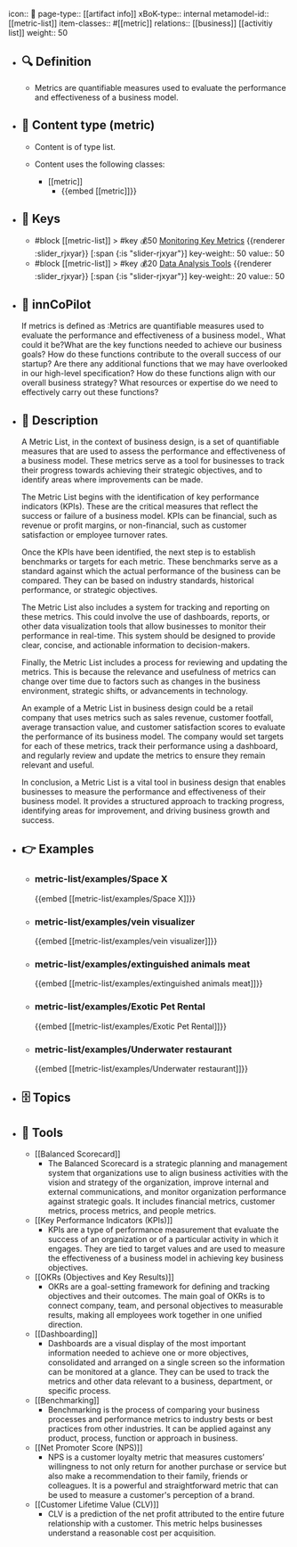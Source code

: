 icon:: 🧿
page-type:: [[artifact info]]
xBoK-type:: internal
metamodel-id:: [[metric-list]]
item-classes:: #[[metric]]
relations:: [[business]] [[activitiy list]]
weight:: 50

- ## 🔍 Definition
  - Metrics are quantifiable measures used to evaluate the performance and effectiveness of a business model.
- ## 📰 Content type (metric)
  - Content is of type list.
  
  - Content uses the following classes:
    - [[metric]]
      - {{embed [[metric]]}}
  
- ## 🔑 Keys
  - #block [[metric-list]] > #key 💰50 [Monitoring Key Metrics](https://go.plastilinn.com/#/page/metric-list%2FMonitoring%20Key%20Metrics) {{renderer :slider_rjxyar}} [:span {:is "slider-rjxyar"}] 
    key-weight:: 50
    value:: 50
  - #block [[metric-list]] > #key 💰20 [Data Analysis Tools](https://go.plastilinn.com/#/page/metric-list%2FData%20Analysis%20Tools) {{renderer :slider_rjxyar}} [:span {:is "slider-rjxyar"}] 
    key-weight:: 20
    value:: 50
- ## 🤖 innCoPilot
  If metrics is defined as :Metrics are quantifiable measures used to evaluate the performance and effectiveness of a business model., What could it be?What are the key functions needed to achieve our business goals?
  How do these functions contribute to the overall success of our startup?
  Are there any additional functions that we may have overlooked in our high-level specification?
  How do these functions align with our overall business strategy?
  What resources or expertise do we need to effectively carry out these functions?
- ## 📖 Description
  A Metric List, in the context of business design, is a set of quantifiable measures that are used to assess the performance and effectiveness of a business model. These metrics serve as a tool for businesses to track their progress towards achieving their strategic objectives, and to identify areas where improvements can be made.
  
  The Metric List begins with the identification of key performance indicators (KPIs). These are the critical measures that reflect the success or failure of a business model. KPIs can be financial, such as revenue or profit margins, or non-financial, such as customer satisfaction or employee turnover rates.
  
  Once the KPIs have been identified, the next step is to establish benchmarks or targets for each metric. These benchmarks serve as a standard against which the actual performance of the business can be compared. They can be based on industry standards, historical performance, or strategic objectives.
  
  The Metric List also includes a system for tracking and reporting on these metrics. This could involve the use of dashboards, reports, or other data visualization tools that allow businesses to monitor their performance in real-time. This system should be designed to provide clear, concise, and actionable information to decision-makers.
  
  Finally, the Metric List includes a process for reviewing and updating the metrics. This is because the relevance and usefulness of metrics can change over time due to factors such as changes in the business environment, strategic shifts, or advancements in technology.
  
  An example of a Metric List in business design could be a retail company that uses metrics such as sales revenue, customer footfall, average transaction value, and customer satisfaction scores to evaluate the performance of its business model. The company would set targets for each of these metrics, track their performance using a dashboard, and regularly review and update the metrics to ensure they remain relevant and useful.
  
  In conclusion, a Metric List is a vital tool in business design that enables businesses to measure the performance and effectiveness of their business model. It provides a structured approach to tracking progress, identifying areas for improvement, and driving business growth and success.
- ## 👉 Examples
  - ### metric-list/examples/Space X
    {{embed [[metric-list/examples/Space X]]}}
  - ### metric-list/examples/vein visualizer
    {{embed [[metric-list/examples/vein visualizer]]}}
  - ### metric-list/examples/extinguished animals meat
    {{embed [[metric-list/examples/extinguished animals meat]]}}
  - ### metric-list/examples/Exotic Pet Rental
    {{embed [[metric-list/examples/Exotic Pet Rental]]}}
  - ### metric-list/examples/Underwater restaurant
    {{embed [[metric-list/examples/Underwater restaurant]]}}
  
- ## 🗄️ Topics
  
- ## 🧰 Tools
  - [[Balanced Scorecard]]
    - The Balanced Scorecard is a strategic planning and management system that organizations use to align business activities with the vision and strategy of the organization, improve internal and external communications, and monitor organization performance against strategic goals. It includes financial metrics, customer metrics, process metrics, and people metrics.
  - [[Key Performance Indicators (KPIs)]]
    - KPIs are a type of performance measurement that evaluate the success of an organization or of a particular activity in which it engages. They are tied to target values and are used to measure the effectiveness of a business model in achieving key business objectives.
  - [[OKRs (Objectives and Key Results)]]
    - OKRs are a goal-setting framework for defining and tracking objectives and their outcomes. The main goal of OKRs is to connect company, team, and personal objectives to measurable results, making all employees work together in one unified direction.
  - [[Dashboarding]]
    - Dashboards are a visual display of the most important information needed to achieve one or more objectives, consolidated and arranged on a single screen so the information can be monitored at a glance. They can be used to track the metrics and other data relevant to a business, department, or specific process.
  - [[Benchmarking]]
    - Benchmarking is the process of comparing your business processes and performance metrics to industry bests or best practices from other industries. It can be applied against any product, process, function or approach in business.
  - [[Net Promoter Score (NPS)]]
    - NPS is a customer loyalty metric that measures customers’ willingness to not only return for another purchase or service but also make a recommendation to their family, friends or colleagues. It is a powerful and straightforward metric that can be used to measure a customer's perception of a brand.
  - [[Customer Lifetime Value (CLV)]]
    - CLV is a prediction of the net profit attributed to the entire future relationship with a customer. This metric helps businesses understand a reasonable cost per acquisition.
